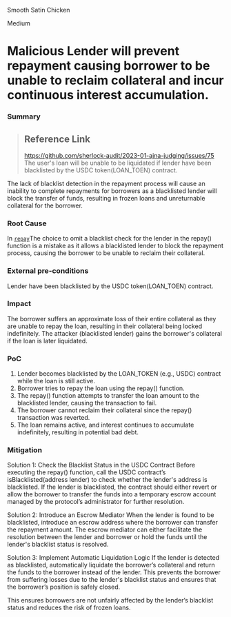Smooth Satin Chicken

Medium

# Malicious Lender will prevent repayment causing borrower to be unable to reclaim collateral and incur continuous interest accumulation.

### Summary

> ## Reference Link
> https://github.com/sherlock-audit/2023-01-ajna-judging/issues/75
The user's loan will be unable to be liquidated if lender have been blacklisted by the USDC token(LOAN_TOEN) contract.

The lack of blacklist detection in the repayment process will cause an inability to complete repayments for borrowers as a blacklisted lender will block the transfer of funds, resulting in frozen loans and unreturnable collateral for the borrower.

### Root Cause

In [`repay`](https://github.com/sherlock-audit/2024-09-predict-fun/blob/main/predict-dot-loan/contracts/PredictDotLoan.sol#L454-L474)The choice to omit a blacklist check for the lender in the repay() function is a mistake as it allows a blacklisted lender to block the repayment process, causing the borrower to be unable to reclaim their collateral.


### External pre-conditions

Lender have been blacklisted by the USDC token(LOAN_TOEN) contract.

### Impact

The borrower suffers an approximate loss of their entire collateral as they are unable to repay the loan, resulting in their collateral being locked indefinitely. The attacker (blacklisted lender) gains the borrower's collateral if the loan is later liquidated.

### PoC

1. Lender becomes blacklisted by the LOAN_TOKEN (e.g., USDC) contract while the loan is still active.
2. Borrower tries to repay the loan using the repay() function.
3. The repay() function attempts to transfer the loan amount to the blacklisted lender, causing the transaction to fail.
4. The borrower cannot reclaim their collateral since the repay() transaction was reverted.
5. The loan remains active, and interest continues to accumulate indefinitely, resulting in potential bad debt.

### Mitigation

Solution 1: Check the Blacklist Status in the USDC Contract
Before executing the repay() function, call the USDC contract’s isBlacklisted(address lender) to check whether the lender's address is blacklisted. If the lender is blacklisted, the contract should either revert or allow the borrower to transfer the funds into a temporary escrow account managed by the protocol’s administrator for further resolution.

Solution 2: Introduce an Escrow Mediator
When the lender is found to be blacklisted, introduce an escrow address where the borrower can transfer the repayment amount. The escrow mediator can either facilitate the resolution between the lender and borrower or hold the funds until the lender's blacklist status is resolved.

Solution 3: Implement Automatic Liquidation Logic
If the lender is detected as blacklisted, automatically liquidate the borrower’s collateral and return the funds to the borrower instead of the lender. This prevents the borrower from suffering losses due to the lender's blacklist status and ensures that the borrower’s position is safely closed.

This ensures borrowers are not unfairly affected by the lender’s blacklist status and reduces the risk of frozen loans.